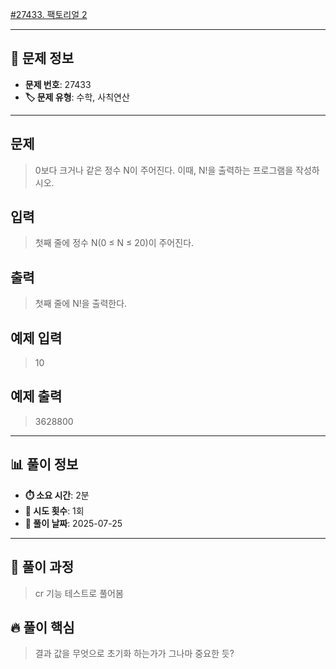 [#27433. 팩토리얼 2](https://www.acmicpc.net/problem/27433)
<img src="https://static.solved.ac/tier_small/1.svg" width="16" height="16">

---

## 📍 문제 정보

- **문제 번호**: 27433
- **🏷️ 문제 유형**: 수학, 사칙연산

---

## 문제

> 0보다 크거나 같은 정수 N이 주어진다. 이때, N!을 출력하는 프로그램을 작성하시오.

## 입력

> 첫째 줄에 정수 N(0 ≤ N ≤ 20)이 주어진다.

## 출력

> 첫째 줄에 N!을 출력한다.

## 예제 입력

> 10

## 예제 출력

> 3628800

---

## 📊 풀이 정보

- **⏱️ 소요 시간**: 2분
- **🔄 시도 횟수**: 1회
- **📅 풀이 날짜**: 2025-07-25

---

## 💭 풀이 과정

> cr 기능 테스트로 풀어봄

## 🔥 풀이 핵심

> 결과 값을 무엇으로 초기화 하는가가 그나마 중요한 듯?

